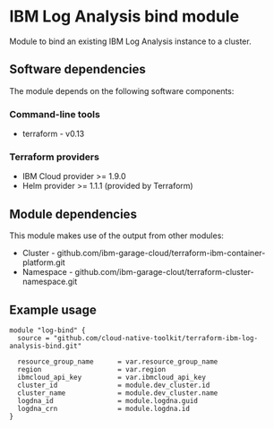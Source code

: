 # IBM Log Analysis bind module

Module to bind an existing IBM Log Analysis instance to a cluster.

## Software dependencies

The module depends on the following software components:

### Command-line tools

- terraform - v0.13

### Terraform providers

- IBM Cloud provider >= 1.9.0
- Helm provider >= 1.1.1 (provided by Terraform)

## Module dependencies

This module makes use of the output from other modules:

- Cluster - github.com/ibm-garage-cloud/terraform-ibm-container-platform.git
- Namespace - github.com/ibm-garage-clout/terraform-cluster-namespace.git

## Example usage

```hcl-terraform
module "log-bind" {
  source = "github.com/cloud-native-toolkit/terraform-ibm-log-analysis-bind.git"

  resource_group_name      = var.resource_group_name
  region                   = var.region
  ibmcloud_api_key         = var.ibmcloud_api_key
  cluster_id               = module.dev_cluster.id
  cluster_name             = module.dev_cluster.name
  logdna_id                = module.logdna.guid
  logdna_crn               = module.logdna.id
}
```
